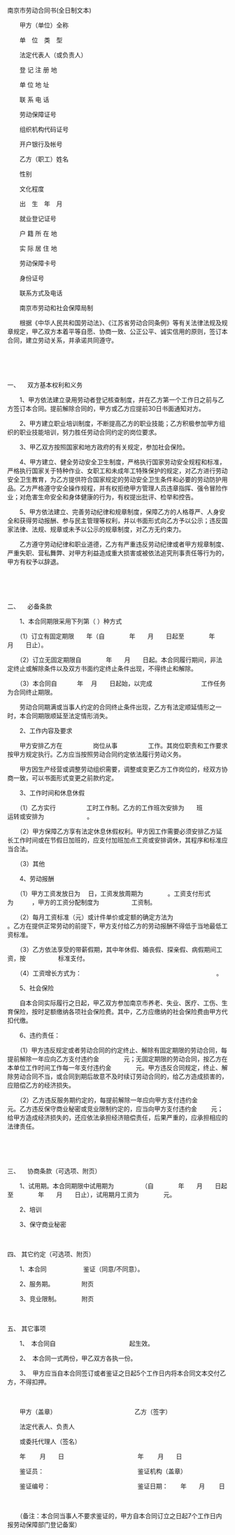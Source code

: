 



南京市劳动合同书(全日制文本)



 

　　甲方（单位）全称

　　单　位　类　型　　　　　　　　

　　法定代表人（或负责人）

　　登 记 注 册 地

　　单 位 地 址　　　　　　　　　 

　　联 系 电 话

　　劳动保障证号　　　　　　　　　

　　组织机构代码证号

　　开户银行及帐号　　

　　乙方（职工）姓名　　　　　　　

　　性别　　　 

　　文化程度

　　出　生　年　月　　　　　　　　

　　就业登记证号

　　户 籍 所 在 地

　　实 际 居 住 地

　　劳动保障卡号　　　　　　　　　

　　身份证号

　　联系方式及电话　　

　　南京市劳动和社会保障局制　　

　　根据《中华人民共和国劳动法》、《江苏省劳动合同条例》等有关法律法规及规章规定，甲乙双方本着平等自愿、协商一致、公正公平、诚实信用的原则，签订本合同，建立劳动关系，并承诺共同遵守。

　　

　　

一、
　双方基本权利和义务

　　1、甲方依法建立录用劳动者登记核查制度，并在乙方第一个工作日之前与乙方签订本合同。提前解除合同的，甲方或乙方应提前30日书面通知对方。

　　2、甲方建立职业培训制度，不断提高乙方的职业技能；乙方积极参加甲方组织的职业技能培训，努力胜任劳动合同约定的岗位要求。

　　3、甲乙双方按照国家和地方政府的有关规定，参加社会保险。

　　4、甲方建立、健全劳动安全卫生制度，严格执行国家劳动安全规程和标准，严格执行国家关于特种作业、女职工和未成年工特殊保护的规定，对乙方进行劳动安全卫生教育，为乙方提供符合国家规定的劳动安全卫生条件和必要的劳动防护用品。乙方严格遵守安全操作规程，并有权拒绝甲方管理人员违章指挥、强令冒险作业；对危害生命安全和身体健康的行为，有权提出批评、检举和控告。

　　5、甲方依法建立、完善劳动纪律和规章制度，保障乙方的人格尊严、人身安全和获得劳动报酬、参与民主管理等权利，并以书面形式向乙方予以公示；违反国家法律、法规、规章或未予以公示的规章制度，对乙方无约束力。

　　乙方遵守劳动纪律和职业道德，乙方有严重违反劳动纪律或者甲方规章制度、严重失职、营私舞弊、对甲方利益造成重大损害或被依法追究刑事责任等行为的，甲方有权予以辞退。

　　

　　

二、
　必备条款

　　1、本合同期限采用下列第（ ）种方式

　　（1）订立有固定期限　　年（自　　　　年　　月　　日起至　　　　年　　月　　日止）。

　　（2）订立无固定期限自　　　　年　　月　　日起。本合同履行期间，非法定终止或解除条件以及双方书面约定终止条件出现，不得终止和解除。

　　（3）本合同自　　　 年　 月　　日起始，以完成　　　　　　　　工作任务为合同终止期限。

　　劳动合同期满或当事人约定的合同终止条件出现，乙方有法定顺延情形之一时，本合同期限顺延至法定情形消失。

　　2、工作内容及要求

　　甲方安排乙方在　　　　　岗位从事　　　　　工作。其岗位职责和工作要求按甲方规定执行。乙方应当按照劳动合同约定依法履行劳动义务。

　　甲方因生产经营或调整劳动组织需要，调整或变更乙方工作岗位的，经双方协商一致，可以书面形式变更之前款约定。

　　3、工作时间和休息休假

　　（1）乙方实行　　　　　工时工作制。乙方的工作班次安排为　　班　　　　运转或安排为　　　　　　　。

　　（2）甲方保障乙方享有法定休息休假权利。甲方因工作需要必须安排乙方延长工作时间或在节假日加班的，应支付加班加点工资或安排调休，其程序和标准应当合法。

　　（3）其他

　　4、劳动报酬

　　（1）甲方工资发放日为　 日，工资发放周期为　　　　。工资支付形式为　　　，甲方的工资分配制度为　　　　　 工资制。

　　（2）每月工资标准（元）或计件单价或定额的确定方法为　　　　　　　　　　　　　 。乙方在提供正常劳动的前提下，甲方支付给乙方的劳动报酬不得低于当地最低工资标准。

　　（3）乙方依法享受的带薪假期，其中年休假、婚丧假、探亲假、病假期间工资，按　　　　　 标准支付。

　　（4）工资增长方式为：　　　　　　　　　　　　　　　　　　　　　　。

　　5、社会保险

　　自本合同实际履行之日起，甲乙双方参加南京市养老、失业、医疗、工伤、生育保险，按时足额缴纳各项社会保险费。其中，乙方应缴纳的社会保险费由甲方代扣代缴。

　　6、违约责任：

　　（1）甲方违反规定或者劳动合同的约定终止、解除有固定期限的劳动合同，每提前解除一年应向乙方支付违约金　　　　元；无固定期限的劳动合同，按乙方在本单位工作时间工作每一年支付违约金　　　　元。甲方违反合同规定，终止、解除劳动合同不当，或合同到期后故意不及时续订劳动合同的，给乙方造成损害的，应赔偿乙方的经济损失。

　　（2）乙方违反服务期约定的，每提前解除一年应向甲方支付违约金　　　元。乙方违反保守商业秘密或竞业限制约定的，应当向甲方支付违约金　　 元；给甲方造成经济损失的，还应依法承担经济赔偿责任，后果严重的，应承担相应的法律责任。

　　

　　

三、
　协商条款（可选项、附页）

　　1、试用期。本合同期限中试用期为　　　　　（自　　　　年　　月　　日起至　　　　年　　月　　日止），试用期月工资为　　　　元。

　　2、培训

　　3、保守商业秘密

　　

四、
其它约定（可选项、附页）

　　1、本合同　　　　　　鉴证（同意/不同意）。

　　2、服务期。　　　　　附页

　　3、竞业限制。　　　　附页

　　

五、
其它事项

　　1、　本合同自　　　　　　　　　　　　起生效。

　　2、　本合同一式两份，甲乙双方各执一份。

　　3、　甲方应当自本合同签订或者鉴证之日起5个工作日内将本合同文本交付乙方，不得扣押。

　　

　　甲方（盖章）　　　　　　　　　　　　　 乙方（签字）

　　法定代表人、负责人

　　或委托代理人（签名）　　

　　年　　 月　　日　　　　　　　　　　　　年　　 月　　日　　

　　鉴证员：　　　　　　　　　　　　　　　 鉴证机构（盖章）　　

　　鉴证编号：　　　　　　　　　　　　　　 鉴证日期：　　年　　月　　 日　　

　　

　　（备注：本合同当事人不要求鉴证的，甲方自本合同订立之日起7个工作日内报劳动保障部门登记备案）